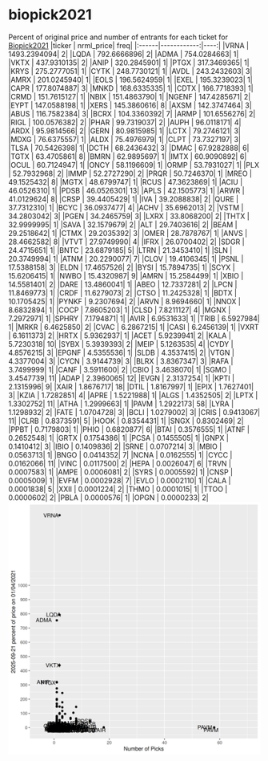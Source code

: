 # biopick2021
Percent of original price and number of entrants for each ticket for [Biopick2021](https://twitter.com/hashtag/Biopick2021)
|ticker |   nrml_price| freq|
|:------|------------:|----:|
|VRNA   | 1493.2394094|    2|
|LQDA   |  792.6666896|    2|
|ADMA   |  754.0284663|    1|
|VKTX   |  437.9310135|    2|
|ANIP   |  320.2845901|    1|
|PTGX   |  317.3469365|    1|
|KRYS   |  275.2777051|    1|
|CYTK   |  248.7730121|    1|
|AVDL   |  243.2432603|    3|
|AMRX   |  201.0245940|    1|
|EOLS   |  196.5624959|    1|
|EXEL   |  195.3239023|    1|
|CAPR   |  177.8074887|    3|
|MNKD   |  168.6335335|    1|
|CDTX   |  166.7718393|    1|
|CRMD   |  151.7615127|    1|
|NBIX   |  151.4863790|    1|
|NGENF  |  147.4285671|    2|
|EYPT   |  147.0588198|    1|
|XERS   |  145.3860616|    8|
|AXSM   |  142.3747464|    3|
|ABUS   |  116.7582384|    3|
|BCRX   |  104.3360392|    7|
|ARMP   |  101.6556276|    2|
|RIGL   |  100.0576382|    2|
|PHAR   |   99.7319037|    2|
|AUPH   |   96.0118171|    4|
|ARDX   |   95.9814566|    2|
|GERN   |   80.9815985|    1|
|LCTX   |   79.2746121|    3|
|MDXG   |   76.6375557|    1|
|ALDX   |   75.4976979|    1|
|CLPT   |   73.7327197|    3|
|TLSA   |   70.5426398|    1|
|DCTH   |   68.2436432|    3|
|DMAC   |   67.9282888|    6|
|TGTX   |   63.4705861|    8|
|BMRN   |   62.9895697|    1|
|IMTX   |   60.9090892|    6|
|OCUL   |   60.7124947|    1|
|ONCY   |   58.1196609|    1|
|ORMP   |   53.7931027|    1|
|PLX    |   52.7932968|    2|
|IMMP   |   52.2727290|    2|
|PRQR   |   50.7246370|    1|
|MREO   |   49.1525432|    8|
|MGTX   |   48.6799747|    1|
|RCUS   |   47.3623869|    1|
|ACIU   |   46.0526310|    1|
|PDSB   |   46.0526301|   13|
|APLS   |   42.1505773|    1|
|ARWR   |   41.0129624|    8|
|CRSP   |   39.4405429|    1|
|IVA    |   39.2088838|    2|
|QURE   |   37.7312310|    1|
|BCYC   |   36.0937477|    4|
|ACHV   |   35.6962013|    2|
|VSTM   |   34.2803042|    3|
|PGEN   |   34.2465759|    3|
|LXRX   |   33.8068200|    2|
|THTX   |   32.9999995|    1|
|SAVA   |   32.1579679|    2|
|ALT    |   29.7403616|    2|
|BEAM   |   29.2518642|    1|
|CTMX   |   29.2035392|    3|
|OMER   |   28.7878767|    1|
|ANVS   |   28.4662582|    8|
|VTVT   |   27.9749990|    4|
|IFRX   |   26.0700402|    2|
|SDGR   |   24.4715651|    1|
|BNTC   |   23.6879185|    5|
|LTRN   |   21.3453410|    1|
|SLN    |   20.3749994|    1|
|ATNM   |   20.2290077|    7|
|CLOV   |   19.4106345|    1|
|PSNL   |   17.5388158|    3|
|ELDN   |   17.4657526|    2|
|BYSI   |   15.7894735|    1|
|SCYX   |   15.6206415|    1|
|NWBO   |   15.4320987|    9|
|AMRN   |   15.2584499|    1|
|XBIO   |   14.5581401|    2|
|DARE   |   13.4860041|    1|
|ABEO   |   12.7337281|    2|
|LPCN   |   11.8469773|    1|
|CRDF   |   11.6279073|    2|
|CTSO   |   11.2425328|    1|
|BDTX   |   10.1705425|    1|
|PYNKF  |    9.2307694|    2|
|ARVN   |    8.9694660|    1|
|NNOX   |    8.6832894|    1|
|COCP   |    7.8605203|    1|
|CLSD   |    7.8211127|    4|
|MGNX   |    7.2972971|    1|
|SPHRY  |    7.1794871|    1|
|AVIR   |    6.9531633|    1|
|TRIB   |    6.5927984|    1|
|MRKR   |    6.4625850|    2|
|CVAC   |    6.2867215|    1|
|CASI   |    6.2456139|    1|
|VXRT   |    6.1611373|    2|
|HRTX   |    5.9362937|    1|
|ACET   |    5.9239941|    2|
|KALA   |    5.7230318|   10|
|SYBX   |    5.3939393|    2|
|MEIP   |    5.1263535|    4|
|CYDY   |    4.8576215|    3|
|EPGNF  |    4.5355536|    1|
|SLDB   |    4.3537415|    2|
|VTGN   |    4.3377004|    3|
|CYCN   |    3.9144739|    3|
|BLRX   |    3.8367347|    3|
|RAFA   |    3.7499999|    1|
|CANF   |    3.5911600|    2|
|CBIO   |    3.4638070|    1|
|SGMO   |    3.4547739|   11|
|ADAP   |    2.3960065|   12|
|EVGN   |    2.3137254|    1|
|KPTI   |    2.1315996|    9|
|XAIR   |    1.8676717|   18|
|DTIL   |    1.8167997|    1|
|EPIX   |    1.7627401|    3|
|KZIA   |    1.7282851|    4|
|APRE   |    1.5221988|    1|
|ALGS   |    1.4352505|    2|
|LPTX   |    1.3302752|   11|
|ATHA   |    1.2999663|    1|
|PAVM   |    1.2922173|   58|
|LYRA   |    1.1298932|    2|
|FATE   |    1.0704728|    3|
|BCLI   |    1.0279002|    3|
|CRIS   |    0.9413067|   11|
|CLRB   |    0.8373591|    5|
|HOOK   |    0.8354431|    1|
|SNGX   |    0.8302469|    2|
|PPBT   |    0.7179803|    1|
|PHIO   |    0.6820877|    6|
|BTAI   |    0.3576555|    1|
|ATNF   |    0.2652548|    1|
|GRTX   |    0.1754386|    1|
|PCSA   |    0.1455505|    1|
|GNPX   |    0.1410412|    3|
|IBIO   |    0.1409836|    2|
|SRNE   |    0.0707214|    3|
|MBIO   |    0.0563713|    1|
|BNGO   |    0.0414352|    7|
|NCNA   |    0.0162555|    1|
|CYCC   |    0.0162066|   11|
|VINC   |    0.0117500|    2|
|HEPA   |    0.0026047|    6|
|TRVN   |    0.0007583|    1|
|AMPE   |    0.0006081|    2|
|SYRS   |    0.0005592|    1|
|CNSP   |    0.0005009|    1|
|EVFM   |    0.0002928|    7|
|EVLO   |    0.0002110|    1|
|CALA   |    0.0001838|    5|
|XXII   |    0.0001224|    2|
|THMO   |    0.0001015|    1|
|TTOO   |    0.0000602|    2|
|PBLA   |    0.0000576|    1|
|OPGN   |    0.0000233|    2|
![retvspicks](biopicks.png?raw=true)
